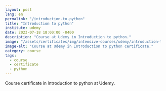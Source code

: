 ```yaml
---
layout: post
lang: en
permalink: "/introduction-to-python"
title: "Introduction to python"
institute: udemy
date: 2023-07-18 18:00:00 -0400
description: "Course at Udemy in Introduction to python."
image: "/assets/certificates/img/intensive-courses/udemy/introduction-to-python.jpg"
image-alt: "Course at Udemy in Introduction to python certificate."
category: course
tags:
  - course
  - certificate
  - python
---
```


Course certificate in Introduction to python at Udemy.

